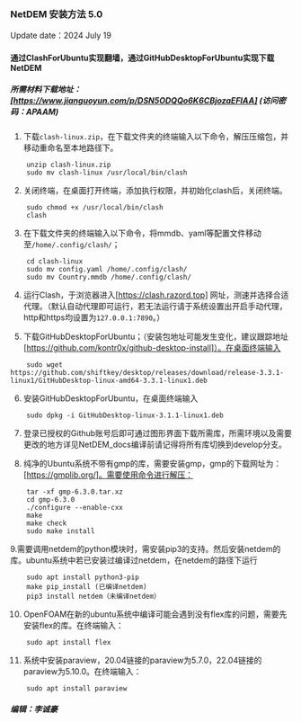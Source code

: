 ### NetDEM 安装方法 5.0 

Update date：2024 July 19

#### 通过ClashForUbuntu实现翻墙，通过GitHubDesktopForUbuntu实现下载NetDEM

##### 所需材料下载地址：[https://www.jianguoyun.com/p/DSN5ODQQo6K6CBjozaEFIAA] (访问密码：APAAM)

1. 下载`clash-linux.zip`，在下载文件夹的终端输入以下命令，解压压缩包，并移动重命名至本地路径下。

```
    unzip clash-linux.zip
    sudo mv clash-linux /usr/local/bin/clash
```

2. 关闭终端，在桌面打开终端，添加执行权限，并初始化clash后，关闭终端。
```
    sudo chmod +x /usr/local/bin/clash
    clash
```

3. 在下载文件夹的终端输入以下命令，将mmdb、yaml等配置文件移动至`/home/.config/clash/`；

```
    cd clash-linux
    sudo mv config.yaml /home/.config/clash/
    sudo mv Country.mmdb /home/.config/clash/
```

4. 运行Clash，于浏览器进入[https://clash.razord.top] 网址，测速并选择合适代理。（默认自动代理即可运行，若无法运行请于系统设置出开启手动代理，http和https均设置为```127.0.0.1:7890```。）

5. 下载GitHubDesktopForUbuntu；（安装包地址可能发生变化，建议跟踪地址[https://github.com/kontr0x/github-desktop-install]）。在桌面终端输入
```
    sudo wget https://github.com/shiftkey/desktop/releases/download/release-3.3.1-linux1/GitHubDesktop-linux-amd64-3.3.1-linux1.deb
```

6. 安装GitHubDesktopForUbuntu，在桌面终端输入
```
    sudo dpkg -i GitHubDesktop-linux-3.1.1-linux1.deb
```

7. 登录已授权的Github账号后即可通过图形界面下载所需库，所需环境以及需要更改的地方详见NetDEM_docs编译前请记得将所有库切换到develop分支。

8. 纯净的Ubuntu系统不带有gmp的库，需要安装gmp，gmp的下载网址为：[https://gmplib.org/]。需要使用命令进行解压：
```
    tar -xf gmp-6.3.0.tar.xz
    cd gmp-6.3.0
    ./configure --enable-cxx
    make
    make check
    sudo make install
```

9.需要调用netdem的python模块时，需安装pip3的支持。然后安装netdem的库。ubuntu系统中若已安装过编译过netdem，在netdem的路径下运行
```
    sudo apt install python3-pip
    make pip_install (已编译netdem)
    pip3 install netdem（未编译netdem）
```

10. OpenFOAM在新的ubuntu系统中编译可能会遇到没有flex库的问题，需要先安装flex的库。在终端输入：
```
    sudo apt install flex 
```

11. 系统中安装paraview，20.04链接的paraview为5.7.0，22.04链接的paraview为5.10.0。在终端输入：
```
    sudo apt install paraview
```

##### 编辑：李诚豪